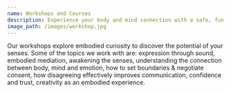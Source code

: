 ```yaml
---
name: Workshops and Courses
description: Experience your body and mind connection with a safe, fun and dynamic approach.
image_path: /images/workshop.jpg
---
```


Our workshops explore embodied curiosity to discover the potential of your senses. Some of the topics we work with
are: expression through sound, embodied mediation, awakening the senses, understanding the connection between
body, mind and emotion, how to set boundaries & negotiate consent, how disagreeing effectively improves
communication, confidence and trust, creativity as an embodied experience.